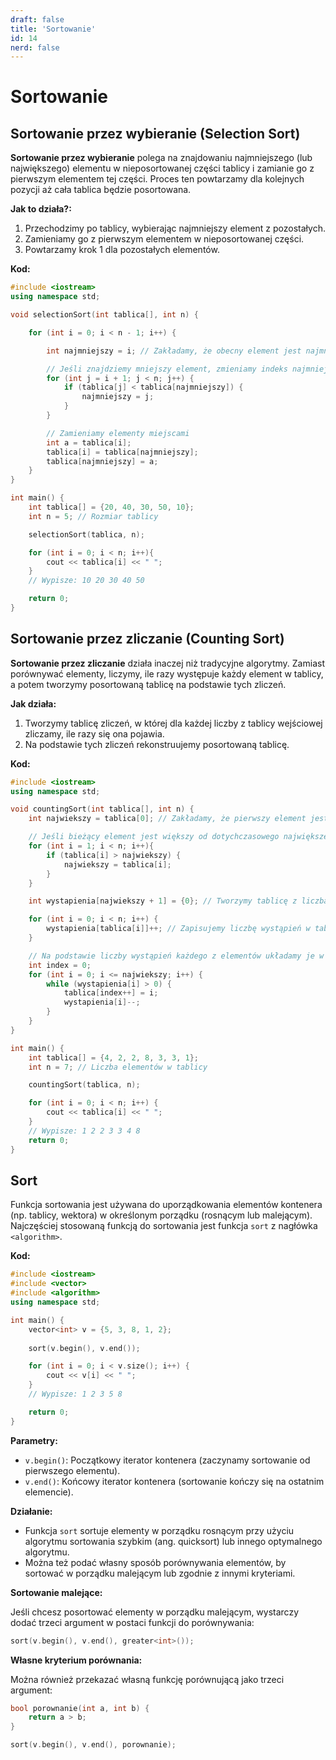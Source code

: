```yaml
---
draft: false
title: 'Sortowanie'
id: 14
nerd: false
---
```


# Sortowanie

## Sortowanie przez wybieranie (Selection Sort)

**Sortowanie przez wybieranie** polega na znajdowaniu najmniejszego (lub największego) elementu w nieposortowanej części tablicy i zamianie go z pierwszym elementem tej części. Proces ten powtarzamy dla kolejnych pozycji aż cała tablica będzie posortowana.

**Jak to działa?:**

1. Przechodzimy po tablicy, wybierając najmniejszy element z pozostałych.
2. Zamieniamy go z pierwszym elementem w nieposortowanej części.
3. Powtarzamy krok 1 dla pozostałych elementów.


**Kod:**
```cpp
#include <iostream>
using namespace std;

void selectionSort(int tablica[], int n) {

    for (int i = 0; i < n - 1; i++) {

        int najmniejszy = i; // Zakładamy, że obecny element jest najmniejszy

        // Jeśli znajdziemy mniejszy element, zmieniamy indeks najmniejszego
        for (int j = i + 1; j < n; j++) {
            if (tablica[j] < tablica[najmniejszy]) {
                najmniejszy = j;
            }
        }

        // Zamieniamy elementy miejscami
        int a = tablica[i];
        tablica[i] = tablica[najmniejszy];
        tablica[najmniejszy] = a;
    }
}

int main() {
    int tablica[] = {20, 40, 30, 50, 10};
    int n = 5; // Rozmiar tablicy

    selectionSort(tablica, n);

    for (int i = 0; i < n; i++){
        cout << tablica[i] << " ";
    }
    // Wypisze: 10 20 30 40 50

    return 0;
}
```

## Sortowanie przez zliczanie (Counting Sort)

**Sortowanie przez zliczanie** działa inaczej niż tradycyjne algorytmy. Zamiast porównywać elementy, liczymy, ile razy występuje każdy element w tablicy, a potem tworzymy posortowaną tablicę na podstawie tych zliczeń.

**Jak działa:**

1. Tworzymy tablicę zliczeń, w której dla każdej liczby z tablicy wejściowej zliczamy, ile razy się ona pojawia.
2. Na podstawie tych zliczeń rekonstruujemy posortowaną tablicę.

**Kod:**
```cpp
#include <iostream>
using namespace std;

void countingSort(int tablica[], int n) {
    int najwiekszy = tablica[0]; // Zakładamy, że pierwszy element jest największym

    // Jeśli bieżący element jest większy od dotychczasowego największego elementu, aktualizujemy jego wartość
    for (int i = 1; i < n; i++){
        if (tablica[i] > najwiekszy) {
            najwiekszy = tablica[i];
        }
    }

    int wystapienia[najwiekszy + 1] = {0}; // Tworzymy tablicę z liczbą wystąpień elementów

    for (int i = 0; i < n; i++) {
        wystapienia[tablica[i]]++; // Zapisujemy liczbę wystąpień w tablicy
    }

    // Na podstawie liczby wystąpień każdego z elementów układamy je w tablicy
    int index = 0;
    for (int i = 0; i <= najwiekszy; i++) {
        while (wystapienia[i] > 0) {
            tablica[index++] = i;
            wystapienia[i]--;
        }
    }
}

int main() {
    int tablica[] = {4, 2, 2, 8, 3, 3, 1};
    int n = 7; // Liczba elementów w tablicy

    countingSort(tablica, n);

    for (int i = 0; i < n; i++) {
        cout << tablica[i] << " ";
    }
    // Wypisze: 1 2 2 3 3 4 8
    return 0;
}
```


## Sort

Funkcja sortowania jest używana do uporządkowania elementów kontenera (np. tablicy, wektora) w określonym porządku (rosnącym lub malejącym). Najczęściej stosowaną funkcją do sortowania jest funkcja `sort` z nagłówka `<algorithm>`.

**Kod:**

```cpp
#include <iostream>
#include <vector>
#include <algorithm>
using namespace std;

int main() {
    vector<int> v = {5, 3, 8, 1, 2};
    
    sort(v.begin(), v.end());

    for (int i = 0; i < v.size(); i++) {
        cout << v[i] << " ";
    }
    // Wypisze: 1 2 3 5 8

    return 0;
}
```

**Parametry:**

- `v.begin()`: Początkowy iterator kontenera (zaczynamy sortowanie od pierwszego elementu).
- `v.end()`: Końcowy iterator kontenera (sortowanie kończy się na ostatnim elemencie).

**Działanie:**

- Funkcja `sort` sortuje elementy w porządku rosnącym przy użyciu algorytmu sortowania szybkim (ang. quicksort) lub innego optymalnego algorytmu.
- Można też podać własny sposób porównywania elementów, by sortować w porządku malejącym lub zgodnie z innymi kryteriami.

**Sortowanie malejące:**

Jeśli chcesz posortować elementy w porządku malejącym, wystarczy dodać trzeci argument w postaci funkcji do porównywania:

```cpp
sort(v.begin(), v.end(), greater<int>());
```

**Własne kryterium porównania:**

Można również przekazać własną funkcję porównującą jako trzeci argument:

```cpp
bool porownanie(int a, int b) {
    return a > b;
}

sort(v.begin(), v.end(), porownanie);
```
